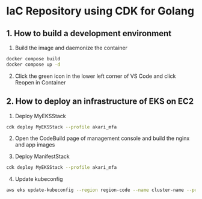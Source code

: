 # IaC Repository using CDK for Golang

## 1. How to build a development environment
1. Build the image and daemonize the container
```bash
docker compose build
docker compose up -d
```

2. Click the green icon in the lower left corner of VS Code and click Reopen in Container

## 2. How to deploy an infrastructure of EKS on EC2
1. Deploy MyEKSStack
```bash
cdk deploy MyEKSStack --profile akari_mfa
```

2. Open the CodeBuild page of management console and build the nginx and app images

3. Deploy ManifestStack
```bash
cdk deploy MyEKSStack --profile akari_mfa
```

4. Update kubeconfig
```bash
aws eks update-kubeconfig --region region-code --name cluster-name --profile akari_mfa
```
